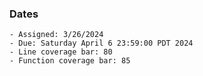### Dates

    - Assigned: 3/26/2024
    - Due: Saturday April 6 23:59:00 PDT 2024
    - Line coverage bar: 80
    - Function coverage bar: 85

